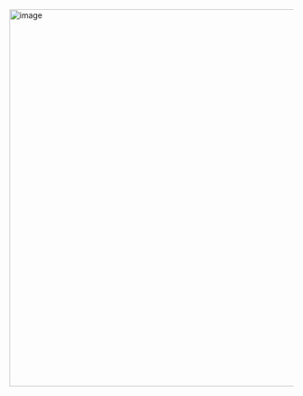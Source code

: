 
<img width="1363" height="669" alt="image" src="https://github.com/user-attachments/assets/b5d70184-a06e-4197-9203-e3dfa2467ddf" />
